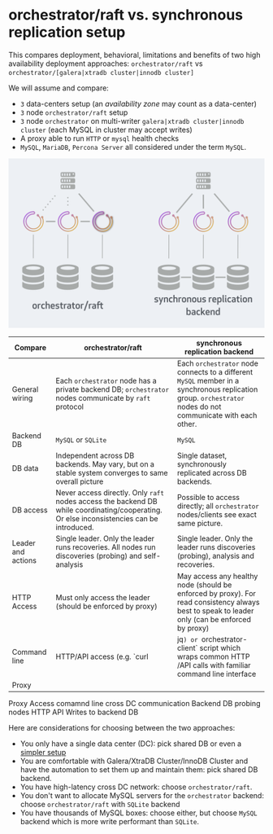 # orchestrator/raft vs. synchronous replication setup

This compares deployment, behavioral, limitations and benefits of two high availability deployment approaches: `orchestrator/raft` vs `orchestrator/[galera|xtradb cluster|innodb cluster]`

We will assume and compare:

- `3` data-centers setup (an _availability zone_ may count as a data-center)
- `3` node `orchestrator/raft` setup
- `3` node `orchestrator` on multi-writer `galera|xtradb cluster|innodb cluster` (each MySQL in cluster may accept writes)
- A proxy able to run `HTTP` or `mysql` health checks
- `MySQL`, `MariaDB`, `Percona Server` all considered under the term `MySQL`.

![orchestrator HA via raft](images/orchestrator-ha-raft-vs-sync-repl.png)

| Compare | orchestrator/raft | synchronous replication backend |
| --- | --- | --- |
General wiring | Each `orchestrator` node has a private backend DB; `orchestrator` nodes communicate by `raft` protocol | Each `orchestrator` node connects to a different `MySQL` member in a synchronous replication group. `orchestrator` nodes do not communicate with each other.
Backend DB | `MySQL` or `SQLite` | `MySQL`
DB data | Independent across DB backends. May vary, but on a stable system converges to same overall picture | Single dataset, synchronously replicated across DB backends.
DB access | Never access directly. Only `raft` nodes access the backend DB while coordinating/cooperating. Or else inconsistencies can be introduced. | Possible to access directly; all `orchestrator` nodes/clients see exact same picture.
Leader and actions | Single leader. Only the leader runs recoveries. All nodes run discoveries (probing) and self-analysis | Single leader. Only the leader runs discoveries (probing), analysis and recoveries.
HTTP Access | Must only access the leader (should be enforced by proxy) | May access any healthy node (should be enforced by proxy). For read consistency always best to speak to leader only (can be enforced by proxy)
Command line | HTTP/API access (e.g. `curl | jq`) or `orchestrator-client` script which wraps common HTTP /API calls with familiar command line interface | HTTP/API, and/or `orchestrator-client` script, or `orchestrator ...` command line invocation.
Proxy |

Proxy
Access
comamnd line
cross DC communication
Backend DB
probing nodes
HTTP API
Writes to backend DB


Here are considerations for choosing between the two approaches:

- You only have a single data center (DC): pick shared DB or even a [simpler setup](high-availability.md)
- You are comfortable with Galera/XtraDB Cluster/InnoDB Cluster and have the automation to set them up and maintain them: pick shared DB backend.
- You have high-latency cross DC network: choose `orchestrator/raft`.
- You don't want to allocate MySQL servers for the `orchestrator` backend: choose `orchestrator/raft` with `SQLite` backend
- You have thousands of MySQL boxes: choose either, but choose `MySQL` backend which is more write performant than `SQLite`.

